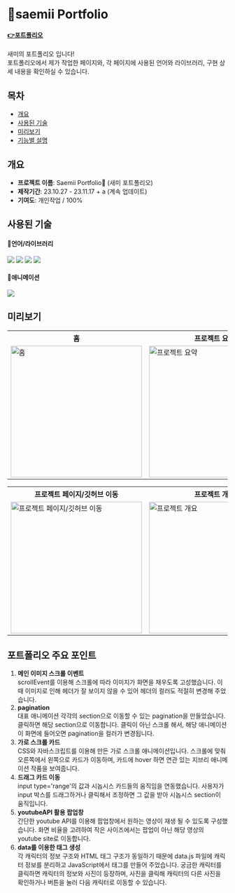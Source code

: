 # 🪪saemii Portfolio

#### **<a href="">:point_right:<u>포트폴리오</u></a>**

새미의 포트폴리오 입니다!<br/>
포트폴리오에서 제가 작업한 페이지와, 각 페이지에 사용된 언어와 라이브러리, 구현 상세 내용을 확인하실 수 있습니다.

## 목차

- [개요](#개요)
- [사용된 기술](#사용된-기술)
- [미리보기](#미리보기)
- [기능별 설명](#기능별-설명)

## 개요

- **프로젝트 이름**: Saemii Portfolio🪪 (새미 포트폴리오)
- **제작기간**: 23.10.27 - 23.11.17 + a (계속 업데이트)
- **기여도**: 개인작업 / 100%

## 사용된 기술
#### 📌언어/라이브러리
<img src="https://img.shields.io/badge/react-61DAFB?style=for-the-badge&logo=react&logoColor=black"> <img src="https://img.shields.io/badge/redux-764ABC?style=for-the-badge&logo=redux&logoColor=white"> <img src="https://img.shields.io/badge/TypeScript-3178C6?style=for-the-badge&logo=TypeScript&logoColor=white"> <img src="https://img.shields.io/badge/styledcomponents-DB7093?style=for-the-badge&logo=styledcomponents&logoColor=white">
#### 📌애니메이션
<img src="https://img.shields.io/badge/gsap-0AE448?style=for-the-badge&logo=gsap&logoColor=white">

## 미리보기

<table>
  <tr>
    <th style="width:300px">홈</th>
    <th style="width:300px">프로젝트 요약</th>
    <th style="width:300px">프로젝트 썸네일/이동</th>
  </tr>

  <tr>
    <td><img style="width:300px" src="https://github.com/saemii-24/saemii_portfolio/assets/139088277/f3999662-df81-4fa8-877c-cc1eb4dc0a4d" alt="홈"></td>
    <td><img style="width:300px" src="https://github.com/saemii-24/saemii_portfolio/assets/139088277/9718cb84-0310-442a-8e2d-eb21ed6b0c38" alt="프로젝트 요약"></td>
    <td><img style="width:300px" src="https://github.com/saemii-24/saemii_portfolio/assets/139088277/911d415a-d688-4a6c-9173-346c7106cc50" alt="프로젝트 썸네일/이동"></td>
  </tr>
</table>

<table>
  <tr>
    <th style="width:300px">프로젝트 페이지/깃허브 이동</th>
    <th style="width:300px">프로젝트 개요</th>
    <th style="width:300px">프로젝트 미리보기</th>
    <th style="width:300px">구현 설명</th>
  </tr>
  <tr>
    <td><img style="width:300px" src="https://github.com/saemii-24/saemii_portfolio/assets/139088277/e66aebdc-9117-4bad-8dc9-68ca75a70f51" alt="프로젝트 페이지/깃허브 이동"></td>
    <td><img style="width:300px" src="https://github.com/saemii-24/saemii_portfolio/assets/139088277/8fdbdb6c-dcc9-4123-9dbb-9b55c74e0214" alt="프로젝트 개요"></td>
    <td><img style="width:300px" src="https://github.com/saemii-24/saemii_portfolio/assets/139088277/4225983b-5103-4fb2-b114-3f72a77df00b" alt="프로젝트 미리보기"></td>
    <td><img style="width:300px" src="https://github.com/saemii-24/saemii_portfolio/assets/139088277/93c2f259-95c4-4fb9-b5da-85977f0fb282" alt="구현 설명"></td>
  </tr>
</table>

## 포트폴리오 주요 포인트

1. **메인 이미지 스크롤 이벤트**<br/>
   scrollEvent를 이용해 스크롤에 따라 이미지가 화면을 채우도록 고성했습니다. 이때 이미지로 인해 헤더가 잘 보이지 않을 수 있어 헤더의 컬러도 적절히 변경해 주었습니다.
   <br/>
2. **pagination**<br/>
   대표 애니메이션 각각의 section으로 이동할 수 있는 pagination을 만들었습니다. 클릭하면 해당 section으로 이동합니다. 클릭이 아닌 스크롤 해서, 해당 애니메이션이 화면에 들어오면 pagination을 컬러가 변경됩니다.
   <br/>
3. **가로 스크롤 카드**<br/>
   CSS와 자바스크립트를 이용해 만든 가로 스크롤 애니메이션입니다. 스크롤에 맞춰 오른쪽에서 왼쪽으로 카드가 이동하며, 카드에 hover 하면 연관 있는 지브리 애니메이션 작품을 보여줍니다.
   <br/>
4. **드래그 카드 이동**<br/>
   input type='range'의 값과 시놉시스 카드들의 움직임을 연동했습니다. 사용자가 input 박스를 드래그하거나 클릭해서 조정하면 그 값을 받아 시놉시스 section이 움직입니다.
   <br/>
5. **youtubeAPI 활용 팝업창**<br/>
   간단한 youtube API를 이용해 팝업창에서 원하는 영상이 재생 될 수 있도록 구성했습니다. 화면 비율을 고려하여 작은 사이즈에서는 팝업이 아닌 해당 영상의 youtube site로 이동합니다.
   <br/>
6. **data를 이용한 태그 생성**<br/>
   각 캐릭터의 정보 구조와 HTML 태그 구조가 동일하기 때문에 data.js 파일에 캐릭터 정보를 분리하고 JavaScript에서 태그를 만들어 주었습니다. 궁금한 캐릭터를 클릭하면 캐릭터의 정보와 사진이 등장하며, 사진을 클릭해 캐릭터의 다른 사진을 확인하거나 버튼을 눌러 다음 캐릭터로 이동할 수 있습니다.

